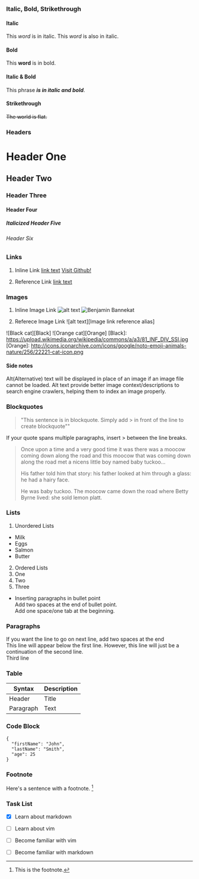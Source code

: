 ### Italic, Bold, Strikethrough
#### Italic
This _word_ is in italic.
This *word* is also in italic.

#### Bold
This **word** is in bold.

#### Italic & Bold
This phrase **_is in italic and bold_**.

#### Strikethrough
~~The world is flat.~~


### Headers
# Header One
## Header Two
### Header Three
#### Header Four
##### _Italicized Header Five_
###### Header Six

### Links
1. Inline Link
[link text](www.actuallink.com)
[Visit Github!](www.github.com)

2. Reference Link
[link text][link reference alias]

[link reference alias]: www.google.com

### Images
1. Inline Image Link
![alt text](www.linktoimage.com/image.png)
![Benjamin Bannekat](https://octodex.github.com/images/bannekat.png)

2. Referece Image Link
![alt text][Image link reference alias]

![Black cat][Black]
![Orange cat][Orange]
[Black]: https://upload.wikimedia.org/wikipedia/commons/a/a3/81_INF_DIV_SSI.jpg
[Orange]: http://icons.iconarchive.com/icons/google/noto-emoji-animals-nature/256/22221-cat-icon.png

#### Side notes
Alt(Alternative) text will be displayed in place of an image if an image file cannot be loaded.
Alt text provide better image context/descriptions to search engine crawlers, helping them to index an image properly.

### Blockquotes
> "This sentence is in blockquote. Simply add > in front of the line to create blockquote""

If your quote spans multiple paragraphs, insert > between the line breaks.
> Once upon a time and a very good time it was there was a moocow coming down along the road and this moocow that was coming down along the road met a nicens little boy named baby tuckoo...
>
> His father told him that story: his father looked at him through a glass: he had a hairy face.
>
> He was baby tuckoo. The moocow came down the road where Betty Byrne lived: she sold lemon platt.

### Lists
1. Unordered Lists
* Milk
* Eggs
* Salmon
* Butter

2. Ordered Lists
  1. One
  2. Two
  3. Three

* Inserting paragraphs in bullet point  
 Add two spaces at the end of bullet point.  
 Add one space/one tab at the beginning.


### Paragraphs
If you want the line to go on next line, add two spaces at the end  
This line will appear below the first line.
However, this line will just be a continuation of the second line.  
Third line

### Table
| Syntax | Description |
| ----------- | ----------- |
| Header | Title |
| Paragraph | Text |

### Code Block
```
{
  "firstName": "John",
  "lastName": "Smith",
  "age": 25
}
```

### Footnote
Here's a sentence with a footnote. [^1]

[^1]: This is the footnote.

### Task List
- [x] Learn about markdown
- [ ] Learn about vim
- [ ] Become familiar with vim
- [ ] Become familiar with markdown

